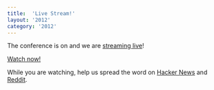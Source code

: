 ```yaml
---
title:  'Live Stream!'
layout: '2012'
category: '2012'
---
```

The conference is on and we are [streaming live](/live)!

[Watch now!](/live)

While you are watching, help us spread the word on [Hacker News](http://hackerne.ws/item?id=3708767) and [Reddit](http://www.reddit.com/r/ruby/comments/qxuj1/mountainwest_rubyconf_2012_live_stream/).
